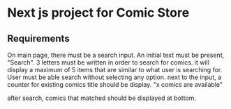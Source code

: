 # Next js project for Comic Store

## Requirements

On main page, there must be a search input. An initial text must be present, "Search". 3 letters must be written in order to search for comics. it will display a maximum of 5 items that are similar to what user is searching for. User must be able search without selecting any option.
next to the input, a counter for existing comics title should be display. "x comics are available"

after search, comics that matched should be displayed at bottom.
